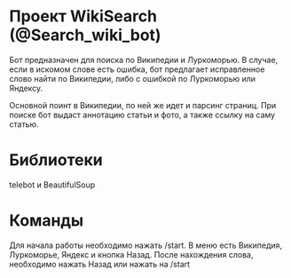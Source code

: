 Проект WikiSearch (@Search_wiki_bot)
=============================

Бот предназначен для поиска по Википедии и Луркоморью. В случае, если в искомом слове есть ошибка, бот предлагает исправленное слово найти
по Википедии, либо с ошибкой по Луркоморью или Яндексу. 

Основной поинт в Википедии, по ней же идет и парсинг страниц. При поиске бот выдаст аннотацию статьи и фото, а также ссылку на саму статью.


Библиотеки
=============================
telebot и BeautifulSoup 


Команды
=============================
Для начала работы необходимо нажать /start.
В меню есть Википедия, Луркоморье, Яндекс и кнопка Назад. После нахождения слова, необходимо нажать Назад или нажать на /start

